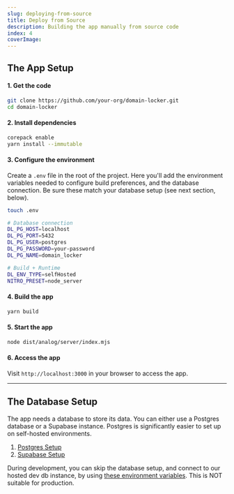 ```yaml
---
slug: deploying-from-source
title: Deploy from Source
description: Building the app manually from source code
index: 4
coverImage: 
---
```


## The App Setup

#### 1. Get the code

```bash
git clone https://github.com/your-org/domain-locker.git
cd domain-locker

```

#### 2. Install dependencies

```bash
corepack enable
yarn install --immutable
```

#### 3. Configure the environment

Create a `.env` file in the root of the project.
Here you'll add the environment variables needed to configure build preferences, and the database connection.
Be sure these match your database setup (see next section, below).


```bash
touch .env
```

```bash
# Database connection
DL_PG_HOST=localhost
DL_PG_PORT=5432
DL_PG_USER=postgres
DL_PG_PASSWORD=your-password
DL_PG_NAME=domain_locker

# Build + Runtime
DL_ENV_TYPE=selfHosted
NITRO_PRESET=node_server
```

#### 4. Build the app

```bash
yarn build
```

#### 5. Start the app

```bash
node dist/analog/server/index.mjs
```

#### 6. Access the app
Visit `http://localhost:3000` in your browser to access the app.

---

## The Database Setup

The app needs a database to store its data.
You can either use a Postgres database or a Supabase instance. Postgres is significantly easier to set up on self-hosted environments.

1. [Postgres Setup](/about/developing/postgres-setup)
2. [Supabase Setup](/about/developing/supabase-setup)

During development, you can skip the database setup, and connect to our hosted dev db instance, by using [these environment variables](https://github.com/Lissy93/domain-locker/blob/main/.env.sample). This is NOT suitable for production.
